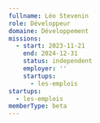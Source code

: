```yaml
---
fullname: Léo Stevenin
role: Développeur
domaine: Développement
missions:
  - start: 2023-11-21
    end: 2024-12-31
    status: independent
    employer: ''
    startups:
      - les-emplois
startups:
  - les-emplois
memberType: beta
---
```


